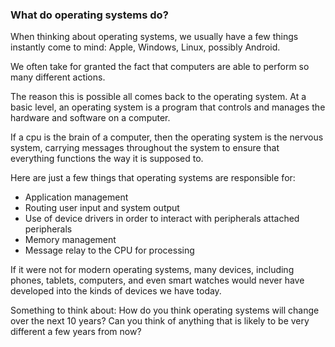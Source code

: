 ### What do operating systems do?

When thinking about operating systems, we usually have a few things instantly come to mind: Apple, Windows, Linux, possibly Android.  

We often take for granted the fact that computers are able to perform so many different actions.  

The reason this is possible all comes back to the operating system. At a basic level, an operating system is a program that controls and manages the hardware and software on a computer.

If a cpu is the brain of a computer, then the operating system is the nervous system, carrying messages throughout the system to ensure that everything functions the way it is supposed to.

Here are just a few things that operating systems are responsible for:

* Application management
* Routing user input and system output
* Use of device drivers in order to interact with peripherals attached peripherals
* Memory management
* Message relay to the CPU for processing

If it were not for modern operating systems, many devices, including phones, tablets, computers, and even smart watches would never have developed into the kinds of devices we have today. 

Something to think about:  How do you think operating systems will change over the next 10 years?  Can you think of anything that is likely to be very different a few years from now?